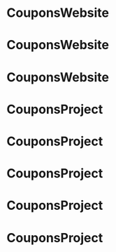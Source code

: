 # CouponsWebsite
# CouponsWebsite
# CouponsWebsite
# CouponsProject
# CouponsProject
# CouponsProject
# CouponsProject
# CouponsProject
